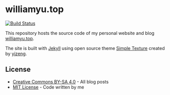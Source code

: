 # williamyu.top

[![Build Status](https://travis-ci.org/yizeng/yizeng.me.svg?branch=master)](https://travis-ci.org/yizeng/yizeng.me)

This repository hosts the source code of my personal website and blog [williamyu.top](williamyu.top).

The site is built with [Jekyll](http://jekyllrb.com/) using open source theme [Simple Texture](https://github.com/yizeng/jekyll-theme-simple-texture) created by [yizeng](http://yizeng.me).

## License

- [Creative Commons BY-SA 4.0](http://creativecommons.org/licenses/by-sa/4.0/) - All blog posts
- [MIT License](https://raw.github.com/yuyucong/yuyucong.github.io/master/LICENSE) - Code written by me


